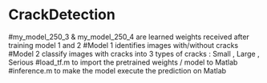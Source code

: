 # CrackDetection
#my_model_250_3 & my_model_250_4 are learned weights received after training model 1 and 2
#Model 1 identifies images with/without cracks
#Model 2 classify images with cracks into 3 types of cracks : Small , Large , Serious
#load_tf.m to import the pretrained weights / model to Matlab
#inference.m to make the model execute the prediction on Matlab
